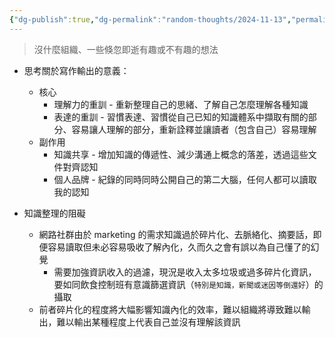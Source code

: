 ```yaml
---
{"dg-publish":true,"dg-permalink":"random-thoughts/2024-11-13","permalink":"/random-thoughts/2024-11-13/","title":"Random Thoughts","tags":["knowledge-management","knowledge"]}
---
```


> 沒什麼組織、一些倏忽即逝有趣或不有趣的想法

- 思考關於寫作輸出的意義：
  - 核心
    - 理解力的重訓 - 重新整理自己的思緒、了解自己怎麼理解各種知識
    - 表達的重訓 - 習慣表達、習慣從自己已知的知識體系中擷取有關的部分、容易讓人理解的部分，重新詮釋並讓讀者（包含自己）容易理解
  - 副作用
    - 知識共享 - 增加知識的傳遞性、減少溝通上概念的落差，透過這些文件對齊認知
    - 個人品牌 - 紀錄的同時同時公開自己的第二大腦，任何人都可以讀取我的認知

- 知識整理的阻礙
  - 網路社群由於 marketing 的需求知識過於碎片化、去脈絡化、摘要話，即便容易讀取但未必容易吸收了解內化，久而久之會有誤以為自己懂了的幻覺
    - 需要加強資訊收入的過濾，現況是收入太多垃圾或過多碎片化資訊，要如同飲食控制班有意識篩選資訊（`特別是知識，新聞或迷因等倒還好`）的攝取
  - 前者碎片化的程度將大幅影響知識內化的效率，難以組織將導致難以輸出，難以輸出某種程度上代表自己並沒有理解該資訊
